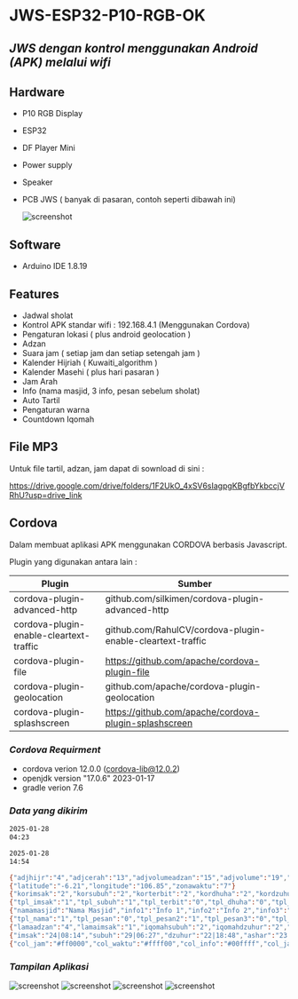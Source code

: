 # JWS-ESP32-P10-RGB-OK
## _JWS dengan kontrol menggunakan Android (APK) melalui wifi_ 

## Hardware
- P10 RGB Display
- ESP32
- DF Player Mini
- Power supply
- Speaker
- PCB JWS ( banyak di pasaran, contoh seperti dibawah ini)

  ![screenshot](image/42c0b40f96bbdb75ab206c955a2f79d5.jpg)

## Software
- Arduino IDE 1.8.19
  
## Features
- Jadwal sholat
- Kontrol APK standar wifi : 192.168.4.1 (Menggunakan Cordova)
- Pengaturan lokasi ( plus android geolocation )
- Adzan
- Suara jam ( setiap jam dan setiap setengah jam )
- Kalender Hijriah ( Kuwaiti_algorithm )
- Kalender Masehi ( plus hari pasaran )
- Jam Arah
- Info (nama masjid, 3 info, pesan sebelum sholat)
- Auto Tartil
- Pengaturan warna
- Countdown Iqomah

## File MP3
Untuk file tartil, adzan, jam dapat di sownload di sini :

https://drive.google.com/drive/folders/1F2UkO_4xSV6sIagpgKBgfbYkbccjVRhU?usp=drive_link

## Cordova

Dalam membuat aplikasi APK menggunakan CORDOVA berbasis Javascript.

Plugin yang digunakan antara lain :

| Plugin | Sumber |
| ------ | ------ |
| cordova-plugin-advanced-http | github.com/silkimen/cordova-plugin-advanced-http|
| cordova-plugin-enable-cleartext-traffic | github.com/RahulCV/cordova-plugin-enable-cleartext-traffic |
| cordova-plugin-file | https://github.com/apache/cordova-plugin-file |
| cordova-plugin-geolocation | github.com/apache/cordova-plugin-geolocation|
| cordova-plugin-splashscreen | https://github.com/apache/cordova-plugin-splashscreen |

### _Cordova Requirment_
- cordova verion 12.0.0 (cordova-lib@12.0.2)
- openjdk version "17.0.6" 2023-01-17
- gradle verion 7.6 

### _Data yang dikirim_
```sh
2025-01-28 
04:23

2025-01-28
14:54

{"adjhijr":"4","adjcerah":"13","adjvolumeadzan":"15","adjvolume":"19","beepstatus":"0","modetampil":"1","relayon":"15:05","relayoff":"19:09","speedtext":"6","msholbi":"9","msholju":"5","jambesar":"135"}
{"latitude":"-6.21","longitude":"106.85","zonawaktu":"7"}
{"korimsak":"2","korsubuh":"2","korterbit":"2","kordhuha":"2","kordzuhur":"2","korashar":"2","kormaghrib":"2","korisya":"2"}
{"tpl_imsak":"1","tpl_subuh":"1","tpl_terbit":"0","tpl_dhuha":"0","tpl_dzuhur":"1","tpl_ashar":"1","tpl_maghrib":"1","tpl_isya":"1"}
{"namamasjid":"Nama Masjid","info1":"Info 1","info2":"Info 2","info3":"Tempat Info 3","stlhiqomah":"Matikan HP - Luruskan Shaf"}
{"tpl_nama":"1","tpl_pesan":"0","tpl_pesan2":"1","tpl_pesan3":"0","tpl_hijriyah":"0","tpl_masehi":"1","tpl_matikan":"0"}
{"lamaadzan":"4","lamaimsak":"1","iqomahsubuh":"2","iqomahdzuhur":"2","iqomahashar":"2","iqomahmaghrib":"2","iqomahisya":"2"}
{"imsak":"24|08:14","subuh":"29|06:27","dzuhur":"22|18:48","ashar":"23|15:07","maghrib":"25|18:51","isya":"27|14:36","jumat":"21|22:14"}
{"col_jam":"#ff0000","col_waktu":"#ffff00","col_info":"#00ffff","col_jam_adzan":"#00ff00","col_adzan":"#ff00ff","col_jam_iqomah":"#00ffff","col_iqomah":"#a600ff","col_shaf":"#0000ff"}

```
### _Tampilan Aplikasi_

![screenshot](image/mainmenu.JPG) ![screenshot](image/lokasi.JPG)
![screenshot](image/koreksi.JPG) ![screenshot](image/tampilinformasi.JPG)
